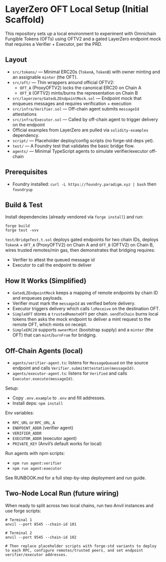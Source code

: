 # LayerZero OFT Local Setup (Initial Scaffold)

This repository sets up a local environment to experiment with Omnichain Fungible Tokens (OFTs) using OFTV2 and a gated LayerZero endpoint mock that requires a Verifier + Executor, per the PRD.

## Layout

- `src/tokens/` — Minimal ERC20s (`TokenA`, `TokenB`) with owner minting and an assignable `minter` (the OFT).
- `src/oft/` — Thin wrappers around official OFTV2:
  - `OFT_A` (ProxyOFTV2) locks the canonical ERC20 on Chain A
  - `OFT_B` (OFTV2) mints/burns the representation on Chain B
- `src/layerzero/GatedLZEndpointMock.sol` — Endpoint mock that enqueues messages and requires verification + execution
- `src/infra/Verifier.sol` — Off-chain agent submits `messageId` attestations
- `src/infra/Executor.sol` — Called by off-chain agent to trigger delivery on the endpoint
- Official examples from LayerZero are pulled via `solidity-examples` dependency.
- `script/` — Placeholder deploy/config scripts (no forge-std deps yet).
- `test/` — A Foundry test that validates the basic bridge flow.
 - `agents/` — Minimal TypeScript agents to simulate verifier/executor off-chain

## Prerequisites

- Foundry installed: `curl -L https://foundry.paradigm.xyz | bash` then `foundryup`

## Build & Test

Install dependencies (already vendored via `forge install`) and run:

```
forge build
forge test -vvv
```

`test/BridgeTest.t.sol` deploys gated endpoints for two chain IDs, deploys `TokenA` + `OFT_A` (ProxyOFTV2) on Chain A and `OFT_B` (OFTV2) on Chain B, wires trusted remotes/min gas, then demonstrates that bridging requires:

- Verifier to attest the queued message id
- Executor to call the endpoint to deliver

## How It Works (Simplified)

- `GatedLZEndpointMock` keeps a mapping of remote endpoints by chain ID and enqueues payloads.
- Verifier must mark the `messageId` as verified before delivery.
- Executor triggers delivery which calls `lzReceive` on the destination OFT.
- `SimpleOFT` stores a `trustedRemoteOFT` per chain. `sendToChain` burns local tokens then asks the mock endpoint to deliver a mint request to the remote OFT, which mints on receipt.
- `SimpleERC20` supports `ownerMint` (bootstrap supply) and a `minter` (the OFT) that can `mint`/`burnFrom` for bridging.

## Off-Chain Agents (local)

- `agents/verifier-agent.ts`: listens for `MessageQueued` on the source endpoint and calls `Verifier.submitAttestation(messageId)`.
- `agents/executor-agent.ts`: listens for `Verified` and calls `Executor.execute(messageId)`.

Setup:
- Copy `.env.example` to `.env` and fill addresses.
- Install deps: `npm install`

Env variables:
- `RPC_URL` or `RPC_URL_A`
- `ENDPOINT_ADDR` (verifier agent)
- `VERIFIER_ADDR`
- `EXECUTOR_ADDR` (executor agent)
- `PRIVATE_KEY` (Anvil’s default works for local)

Run agents with npm scripts:
- `npm run agent:verifier`
- `npm run agent:executor`

See RUNBOOK.md for a full step-by-step deployment and run guide.

## Two-Node Local Run (future wiring)

When ready to split across two local chains, run two Anvil instances and use forge scripts:

```
# Terminal 1
anvil --port 8545 --chain-id 101

# Terminal 2
anvil --port 9545 --chain-id 102

# Then replace placeholder scripts with forge-std variants to deploy to each RPC, configure remotes/trusted peers, and set endpoint verifier/executor addresses.
```
